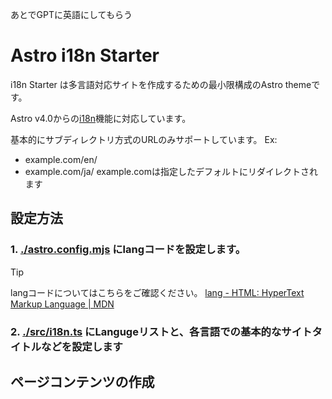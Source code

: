あとでGPTに英語にしてもらう
# Astro i18n Starter

i18n Starter は多言語対応サイトを作成するための最小限構成のAstro themeです。

Astro v4.0からの[i18n](https://docs.astro.build/en/guides/internationalization/)機能に対応しています。

基本的にサブディレクトリ方式のURLのみサポートしています。
Ex:
- example.com/en/
- example.com/ja/
example.comは指定したデフォルトにリダイレクトされます


## 設定方法

### 1. [./astro.config.mjs](./astro.config.mjs) にlangコードを設定します。

> [!TIP]
> langコードについてはこちらをご確認ください。
> [lang - HTML: HyperText Markup Language | MDN](https://developer.mozilla.org/en-US/docs/Web/HTML/Global_attributes/lang)

### 2. [./src/i18n.ts](./src/i18n.ts) にLangugeリストと、各言語での基本的なサイトタイトルなどを設定します


## ページコンテンツの作成
